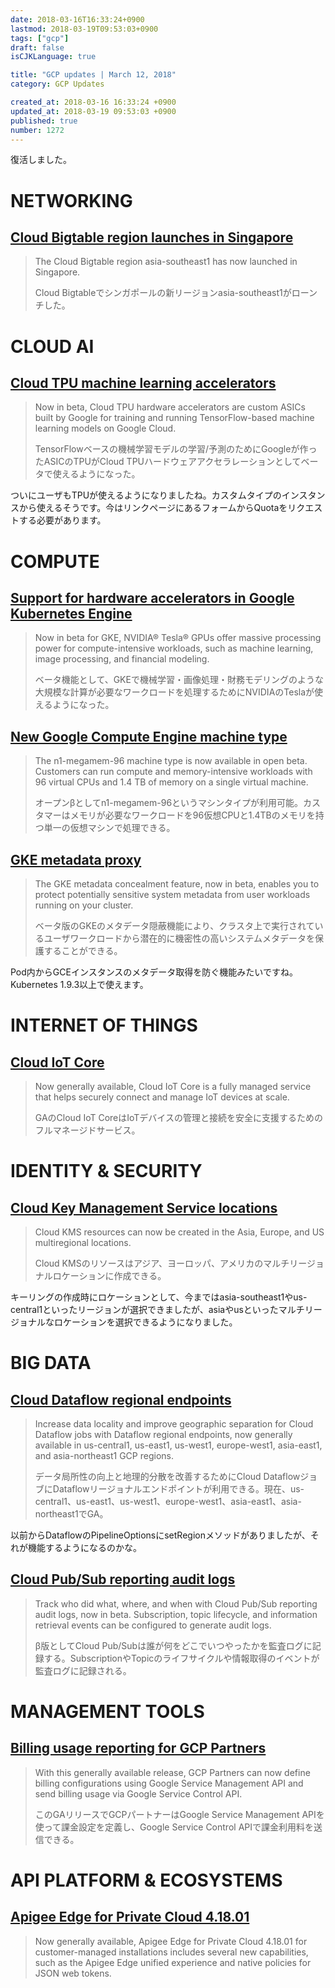 ```yaml
---
date: 2018-03-16T16:33:24+0900
lastmod: 2018-03-19T09:53:03+0900
tags: ["gcp"]
draft: false
isCJKLanguage: true

title: "GCP updates | March 12, 2018"
category: GCP Updates

created_at: 2018-03-16 16:33:24 +0900
updated_at: 2018-03-19 09:53:03 +0900
published: true
number: 1272
---
```


復活しました。

# NETWORKING

## [Cloud Bigtable region launches in Singapore](https://cloud.google.com/bigtable/)

> The Cloud Bigtable region asia-southeast1 has now launched in Singapore.
>
> Cloud Bigtableでシンガポールの新リージョンasia-southeast1がローンチした。

# CLOUD AI

## [Cloud TPU machine learning accelerators](https://cloud.google.com/tpu/)

> Now in beta, Cloud TPU hardware accelerators are custom ASICs built by Google for training and running TensorFlow-based machine learning models on Google Cloud.
>
> TensorFlowベースの機械学習モデルの学習/予測のためにGoogleが作ったASICのTPUがCloud TPUハードウェアアクセラレーションとしてベータで使えるようになった。

ついにユーザもTPUが使えるようになりましたね。カスタムタイプのインスタンスから使えるそうです。今はリンクページにあるフォームからQuotaをリクエストする必要があります。

# COMPUTE

## [Support for hardware accelerators in Google Kubernetes Engine](https://cloud.google.com/kubernetes-engine/)

> Now in beta for GKE, NVIDIA® Tesla® GPUs offer massive processing power for compute-intensive workloads, such as machine learning, image processing, and financial modeling.
>
> ベータ機能として、GKEで機械学習・画像処理・財務モデリングのような大規模な計算が必要なワークロードを処理するためにNVIDIAのTeslaが使えるようになった。

## [New Google Compute Engine machine type](https://cloud.google.com/compute/docs/machine-types)

> The n1-megamem-96 machine type is now available in open beta. Customers can run compute and memory-intensive workloads with 96 virtual CPUs and 1.4 TB of memory on a single virtual machine.
>
> オープンβとしてn1-megamem-96というマシンタイプが利用可能。カスタマーはメモリが必要なワークロードを96仮想CPUと1.4TBのメモリを持つ単一の仮想マシンで処理できる。

## [GKE metadata proxy](https://cloud.google.com/kubernetes-engine/docs/how-to/metadata-proxy)

> The GKE metadata concealment feature, now in beta, enables you to protect potentially sensitive system metadata from user workloads running on your cluster.
>
> ベータ版のGKEのメタデータ隠蔽機能により、クラスタ上で実行されているユーザワークロードから潜在的に機密性の高いシステムメタデータを保護することができる。

Pod内からGCEインスタンスのメタデータ取得を防ぐ機能みたいですね。Kubernetes 1.9.3以上で使えます。

# INTERNET OF THINGS

## [Cloud IoT Core](https://cloud.google.com/iot-core/)

> Now generally available, Cloud IoT Core is a fully managed service that helps securely connect and manage IoT devices at scale.
> 
> GAのCloud IoT CoreはIoTデバイスの管理と接続を安全に支援するためのフルマネージドサービス。

# IDENTITY &amp; SECURITY

## [Cloud Key Management Service locations](https://cloud.google.com/kms/docs/release-notes)

> Cloud KMS resources can now be created in the Asia, Europe, and US multiregional locations.
>
> Cloud KMSのリソースはアジア、ヨーロッパ、アメリカのマルチリージョナルロケーションに作成できる。

キーリングの作成時にロケーションとして、今まではasia-southeast1やus-central1といったリージョンが選択できましたが、asiaやusといったマルチリージョナルなロケーションを選択できるようになりました。

# BIG DATA

## [Cloud Dataflow regional endpoints](https://cloud.google.com/dataflow/docs/concepts/regional-endpoints)

> Increase data locality and improve geographic separation for Cloud Dataflow jobs with Dataflow regional endpoints, now generally available in us-central1, us-east1, us-west1, europe-west1, asia-east1, and asia-northeast1 GCP regions.
>
> データ局所性の向上と地理的分散を改善するためにCloud DataflowジョブにDataflowリージョナルエンドポイントが利用できる。現在、us-central1、us-east1、us-west1、europe-west1、asia-east1、asia-northeast1でGA。

以前からDataflowのPipelineOptionsにsetRegionメソッドがありましたが、それが機能するようになるのかな。

## [Cloud Pub/Sub reporting audit logs](https://cloud.google.com/pubsub/docs/audit-logging)

> Track who did what, where, and when with Cloud Pub/Sub reporting audit logs, now in beta. Subscription, topic lifecycle, and information retrieval events can be configured to generate audit logs.
>
> β版としてCloud Pub/Subは誰が何をどこでいつやったかを監査ログに記録する。SubscriptionやTopicのライフサイクルや情報取得のイベントが監査ログに記録される。

# MANAGEMENT TOOLS

## [Billing usage reporting for GCP Partners](https://cloud.google.com/service-control/reporting-billing-metrics)

> With this generally available release, GCP Partners can now define billing configurations using Google Service Management API and send billing usage via Google Service Control API.
>
> このGAリリースでGCPパートナーはGoogle Service Management APIを使って課金設定を定義し、Google Service Control APIで課金利用料を送信できる。

# API PLATFORM &amp; ECOSYSTEMS

## [Apigee Edge for Private Cloud 4.18.01](https://docs.apigee.com/release/notes/41801-edge-private-cloud-release-notes)

> Now generally available, Apigee Edge for Private Cloud 4.18.01 for customer-managed installations includes several new capabilities, such as the Apigee Edge unified experience and native policies for JSON web tokens.
> 
> 


